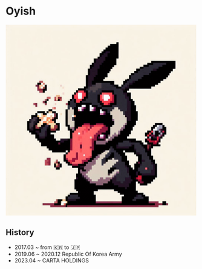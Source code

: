 # Oyish

![](./resources/profile.png)

## History

-   2017.03 ~ from 🇰🇷 to 🇯🇵
-   2019.06 ~ 2020.12 Republic Of Korea Army
-   2023.04 ~ CARTA HOLDINGS
